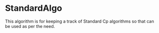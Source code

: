 # StandardAlgo
This algorithm is for keeping a track of Standard Cp algorithms so that can be used as per the need.
